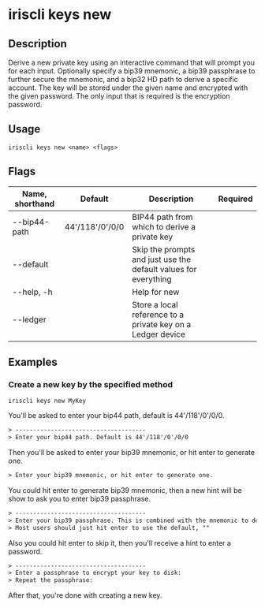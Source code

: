 # iriscli keys new

## Description

Derive a new private key using an interactive command that will prompt you for each input.
Optionally specify a bip39 mnemonic, a bip39 passphrase to further secure the mnemonic,
and a bip32 HD path to derive a specific account. The key will be stored under the given name
and encrypted with the given password. The only input that is required is the encryption password.

## Usage

```
iriscli keys new <name> <flags>
```

## Flags

| Name, shorthand | Default           | Description                                                     | Required |
| --------------- | ----------------- | --------------------------------------------------------------- | -------- |
| --bip44-path    | 44'/118'/0'/0/0   | BIP44 path from which to derive a private key                   |          |
| --default       |                   | Skip the prompts and just use the default values for everything |          |
| --help, -h      |                   | Help for new                                                    |          |
| --ledger        |                   | Store a local reference to a private key on a Ledger device     |          |

## Examples

### Create a new key by the specified method

```shell
iriscli keys new MyKey
```

You'll be asked to enter your bip44 path, default is 44'/118'/0'/0/0.

```txt
> -------------------------------------
> Enter your bip44 path. Default is 44'/118'/0'/0/0
```

Then you'll be asked to enter your bip39 mnemonic, or hit enter to generate one.

```txt
> Enter your bip39 mnemonic, or hit enter to generate one.
```

You could hit enter to generate bip39 mnemonic, then a new hint will be show to ask you to enter bip39 passphrase.

```txt
> -------------------------------------
> Enter your bip39 passphrase. This is combined with the mnemonic to derive the seed
> Most users should just hit enter to use the default, ""
```

Also you could hit enter to skip it, then you'll receive a hint to enter a password.

```txt
> -------------------------------------
> Enter a passphrase to encrypt your key to disk:
> Repeat the passphrase:
```

After that, you're done with creating a new key.
